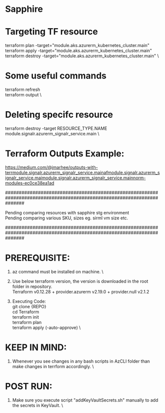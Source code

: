 # Sapphire

# Targeting TF resource
terraform plan -target="module.aks.azurerm_kubernetes_cluster.main" \
terraform apply -target="module.aks.azurerm_kubernetes_cluster.main" \
terraform destroy -target="module.aks.azurerm_kubernetes_cluster.main" \

# Some useful commands
terraform refresh \
terraform output \

# Deleting specifc resource
terraform destroy -target RESOURCE_TYPE.NAME \
module.signalr.azurerm_signalr_service.main \

# Terraform Outputs Example:
https://medium.com/@jmarhee/outputs-with-terrmodule.signalr.azurerm_signalr_service.mainafmodule.signalr.azurerm_signalr_service.maimodule.signalr.azurerm_signalr_service.mainnorm-modules-ec0ce38ea1ad

#######################################################################################################################

Pending comparing resources with sapphire stg environment \
Pending comparing various SKU, sizes eg. sirml vm size etc.

#######################################################################################################################
# PREREQUISITE:
1. az command must be installed on machine. \
2. Use below terraform version, the version is downloaded in the root folder in repository. \
        Terraform v0.12.28
        + provider.azurerm v2.19.0
        + provider.null v2.1.2
        
3. Executing Code: \
        git clone {REPO} \
        cd Terraform \
        terraform init \
        terraform plan \
        terraform apply  (-auto-approve) \

# KEEP IN MIND:
1. Whenever you see changes in any bash scripts in AzCLI folder than make changes in terrform accordingly. \

# POST RUN:
1. Make sure you execute script "addKeyVaultSecrets.sh" manually to add the secrets in KeyVault. \



